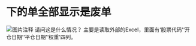 # 下的单全部显示是废单

![图片注释](http://storage-uqer.datayes.com/56656e8df9f06c6c8a91b497/e08869ac-3ed1-11e7-a439-0242ac140004)
请问这是什么情况？
主要是读取外部的Excel，里面有‘股票代码’‘开仓日期’‘平仓日期’‘权重’四列。

